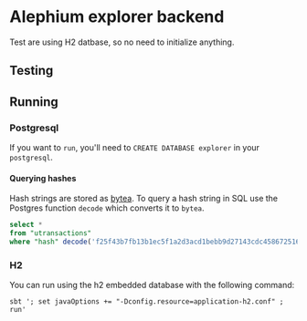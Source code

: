 # Alephium explorer backend

Test are using H2 datbase, so no need to initialize anything.

## Testing

## Running

### Postgresql

If you want to `run`, you'll need to `CREATE DATABASE explorer` in your `postgresql`.

#### Querying hashes

Hash strings are stored as [bytea](https://www.postgresql.org/docs/9.0/datatype-binary.html). To query a hash string in
SQL use the Postgres function `decode` which converts it to `bytea`.

```sql
select *
from "utransactions"
where "hash" decode('f25f43b7fb13b1ec5f1a2d3acd1bebb9d27143cdc4586725162b9d88301b9bd7', 'hex');
```

### H2

You can run using the h2 embedded database with the following command:

    sbt '; set javaOptions += "-Dconfig.resource=application-h2.conf" ; run'
